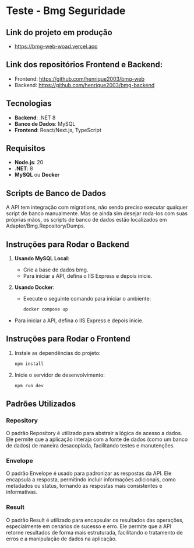 # Teste - Bmg Seguridade

## Link do projeto em produção
- <a href="https://bmg-web-woad.vercel.app" target="_blank">https://bmg-web-woad.vercel.app</a>

## Link dos repositórios Frontend e Backend:
- Frontend: <a href="https://github.com/henrique2003/bmg-web" target="_blank">https://github.com/henrique2003/bmg-web</a>
- Backend: <a href="https://github.com/henrique2003/bmg-backend" target="_blank">https://github.com/henrique2003/bmg-backend</a>

## Tecnologias

- **Backend**: .NET 8
- **Banco de Dados**: MySQL
- **Frontend**: React/Next.js, TypeScript

## Requisitos

- **Node.js**: 20
- **.NET**: 8
- **MySQL** ou **Docker**

## Scripts de Banco de Dados

A API tem integração com migrations, não sendo preciso executar qualquer script de banco manualmente.
Mas se ainda sim desejar roda-los com suas próprias mãos, os scripts de banco de dados estão localizados em Adapter/Bmg.Repository/Dumps.

## Instruções para Rodar o Backend

1. **Usando MySQL Local**:

   - Crie a base de dados bmg.
   - Para iniciar a API, defina o IIS Express e depois inicie.

2. **Usando Docker**:
   - Execute o seguinte comando para iniciar o ambiente:
     ```bash
     docker compose up
     ```

- Para iniciar a API, defina o IIS Express e depois inicie.

## Instruções para Rodar o Frontend

1. Instale as dependências do projeto:
   ```bash
   npm install
   ```
2. Inicie o servidor de desenvolvimento:
   ```bash
   npm run dev
   ```

## Padrões Utilizados

### Repository

O padrão Repository é utilizado para abstrair a lógica de acesso a dados. Ele permite que a aplicação interaja com a fonte de dados (como um banco de dados) de maneira desacoplada, facilitando testes e manutenções.

### Envelope

O padrão Envelope é usado para padronizar as respostas da API. Ele encapsula a resposta, permitindo incluir informações adicionais, como metadados ou status, tornando as respostas mais consistentes e informativas.

### Result

O padrão Result é utilizado para encapsular os resultados das operações, especialmente em cenários de sucesso e erro. Ele permite que a API retorne resultados de forma mais estruturada, facilitando o tratamento de erros e a manipulação de dados na aplicação.

